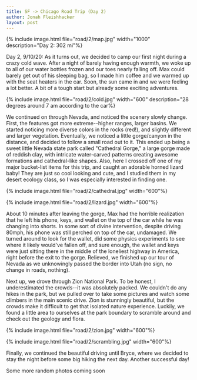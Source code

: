 ```yaml
---
title: SF -> Chicago Road Trip (Day 2)
author: Jonah Fleishhacker
layout: post
---
```


{% include image.html file="road/2/map.jpg" width="1000" description="Day 2: 302 mi"%}

Day 2, 9/10/20: As it turns out, we decided to camp our first night during a crazy cold wave. After a night of barely having enough warmth, we woke up to all of our water bottles frozen and our toes nearly falling off. Max could barely get out of his sleeping bag, so I made him coffee and we warmed up with the seat heaters in the car. Soon, the sun came in and we were feeling a lot better. A bit of a tough start but already some exciting adventures.

{% include image.html file="road/2/cold.jpg" width="600" description="28 degrees around 7 am according to the car%}

We continued on through Nevada, and noticed the scenery slowly change. First, the features got more extreme--higher ranges, larger basins. We started noticing more diverse colors in the rocks (red!), and slightly different and larger vegetation. Eventually, we noticed a little gorge/canyon in the distance, and decided to follow a small road out to it. This ended up being a sweet little Nevada state park called "Cathedral Gorge," a large gorge made of reddish clay, with intricate water-carved patterns creating awesome formations and cathedral-like shapes. Also, here I crossed off one of my major bucket-list items for this trip, and caught an adorable horned lizard baby! They are just so cool looking and cute, and I studied them in my desert ecology class, so I was especially interested in finding one.

{% include image.html file="road/2/cathedral.jpg" width="600"%}

{% include image.html file="road/2/lizard.jpg" width="600"%}

About 10 minutes after leaving the gorge, Max had the horrible realization that he left his phone, keys, and wallet on the top of the car while he was changing into shorts. In some sort of divine intervention, despite driving 80mph, his phone was still perched on top of the car, undamaged. We turned around to look for the wallet, did some physics experiments to see where it likely would've fallen off, and sure enough, the wallet and keys were just sitting there in the middle of the loneliest highway in America, right before the exit to the gorge. Relieved, we finished up our tour of Nevada as we unknowingly passed the border into Utah (no sign, no change in roads, nothing). 

Next up, we drove through Zion National Park. To be honest, I underestimated the crowds--it was absolutely packed. We couldn't do any hikes in the park, but we pulled over to take some pictures and watch some climbers in the main scenic drive. Zion is stunningly beautiful, but the crowds make it difficult to get that isolated nature experience. Luckily, we found a little area to ourselves at the park boundary to scramble around and check out the geology and flora.

{% include image.html file="road/2/zion.jpg" width="600"%}

{% include image.html file="road/2/scrambling.jpg" width="600"%}


Finally, we continued the beautiful driving until Bryce, where we decided to stay the night before some big hiking the next day. Another successful day!

Some more random photos coming soon
